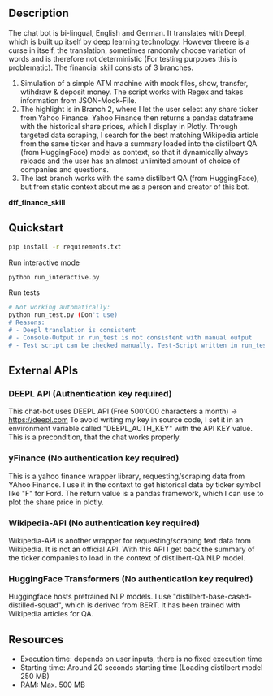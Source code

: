 ## Description

The chat bot is bi-lingual, English and German. It translates with Deepl, which is built up itself by deep learning technology. However theere is a curse in itself, the translation,
sometimes randomly choose variation of words and is therefore not deterministic (For testing purposes this is problematic).
The financial skill consists of 3 branches.

1. Simulation of a simple ATM machine with mock files, show, transfer, wtihdraw & deposit money. The script works with Regex and takes information from JSON-Mock-File.
2. The highlight is in Branch 2, where I let the user select any share ticker from Yahoo Finance. Yahoo Finance then returns a pandas dataframe with the historical share prices, which I display in Plotly. Through targeted data scraping, I search for the best matching Wikipedia article from the same ticker and have a summary loaded into the distilbert QA (from HuggingFace) model as context, so that it dynamically always reloads and the user has an almost unlimited amount of choice of companies and questions.
3. The last branch works with the same distilbert QA (from HuggingFace), but from static context about me as a person and creator of this bot.


**dff_finance_skill** 
## Quickstart

```bash
pip install -r requirements.txt
```
Run interactive mode
```bash
python run_interactive.py
```
Run tests
```bash
# Not working automatically:
python run_test.py (Don't use)
# Reasons:
# - Deepl translation is consistent
# - Console-Output in run_test is not consistent with manual output
# - Test script can be checked manually. Test-Script written in run_test.py for manual retesting.
```
## External APIs
### DEEPL API (Authentication key required)
This chat-bot uses DEEPL API (Free 500'000 characters a month) -> https://deepl.com
To avoid writing my key in source code, I set it in an environment variable
called "DEEPL_AUTH_KEY" with the API KEY value. This is a precondition, that the chat works properly.

### yFinance (No authentication key required)
This is a yahoo finance wrapper library, requesting/scraping data from YAhoo Finance.
I use it in the context to get historical data by ticker symbol like "F" for Ford.
The return value is a pandas framework, which I can use to plot the share price in plotly.

### Wikipedia-API (No authentication key required)
Wikipedia-API is another wrapper for requesting/scraping text data from Wikipedia. It is not an official API.
With this API I get back the summary of the ticker companies to load in the context of distilbert-QA NLP model.

### HuggingFace Transformers (No authentication key required)
Huggingface hosts pretrained NLP models. I use "distilbert-base-cased-distilled-squad", which is derived from BERT.
It has been trained with Wikipedia articles for QA.

## Resources
* Execution time: depends on user inputs, there is no fixed execution time
* Starting time: Around 20 seconds starting time (Loading distilbert model 250 MB)
* RAM: Max. 500 MB
